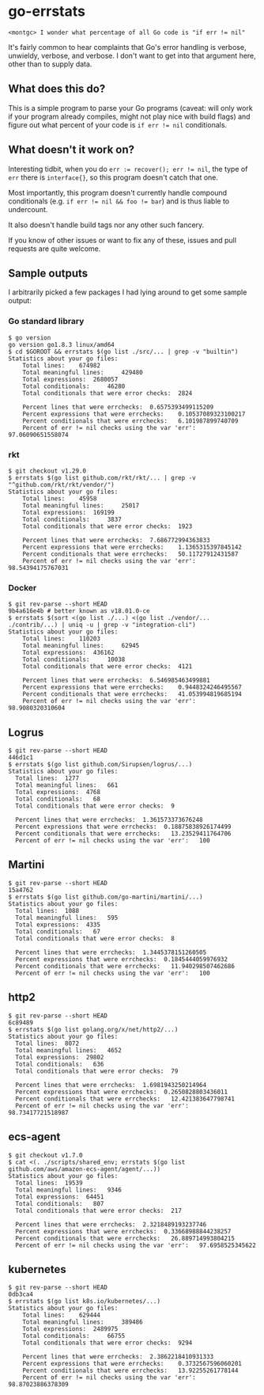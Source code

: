 # go-errstats

```
<montgc> I wonder what percentage of all Go code is "if err != nil"
```

It's fairly common to hear complaints that Go's error handling is verbose, unwieldy, verbose, and verbose.
I don't want to get into that argument here, other than to supply data.

## What does this do?

This is a simple program to parse your Go programs (caveat: will only work if
your program already compiles, might not play nice with build flags) and figure
out what percent of your code is `if err != nil` conditionals.

## What doesn't it work on?

Interesting tidbit, when you do `err := recover(); err != nil`, the type of
`err` there is `interface{}`, so this program doesn't catch that one.

Most importantly, this program doesn't currently handle compound conditionals (e.g. `if err != nil && foo != bar`) and is thus liable to undercount.

It also doesn't handle build tags nor any other such fancery.

If you know of other issues or want to fix any of these, issues and pull requests are quite welcome.

##  Sample outputs

I arbitrarily picked a few packages I had lying around to get some sample output:

### Go standard library

```
$ go version
go version go1.8.3 linux/amd64
$ cd $GOROOT && errstats $(go list ./src/... | grep -v "builtin")
Statistics about your go files:
	Total lines: 	674982
	Total meaningful lines: 	429480
	Total expressions: 	2680057
	Total conditionals: 	46280
	Total conditionals that were error checks: 	2824

	Percent lines that were errchecks: 	0.6575393499115209
	Percent expressions that were errchecks: 	0.10537089323100217
	Percent conditionals that were errchecks: 	6.101987899740709
	Percent of err != nil checks using the var 'err': 	97.06090651558074
```

### rkt

```
$ git checkout v1.29.0
$ errstats $(go list github.com/rkt/rkt/... | grep -v "^github.com/rkt/rkt/vendor/")      
Statistics about your go files:
	Total lines: 	45958
	Total meaningful lines: 	25017
	Total expressions: 	169199
	Total conditionals: 	3837
	Total conditionals that were error checks: 	1923

	Percent lines that were errchecks: 	7.686772994363833
	Percent expressions that were errchecks: 	1.1365315397845142
	Percent conditionals that were errchecks: 	50.11727912431587
	Percent of err != nil checks using the var 'err': 	98.54394175767031
```

### Docker

```
$ git rev-parse --short HEAD
9b4a616e4b # better known as v18.01.0-ce
$ errstats $(sort <(go list ./...) <(go list ./vendor/... ./contrib/...) | uniq -u | grep -v "integration-cli")
Statistics about your go files:
	Total lines: 	110203
	Total meaningful lines: 	62945
	Total expressions: 	436162
	Total conditionals: 	10038
	Total conditionals that were error checks: 	4121

	Percent lines that were errchecks: 	6.546985463499881
	Percent expressions that were errchecks: 	0.9448324246495567
	Percent conditionals that were errchecks: 	41.053994819685194
	Percent of err != nil checks using the var 'err': 	98.9080320310604
```

## Logrus
```
$ git rev-parse --short HEAD
446d1c1
$ errstats $(go list github.com/Sirupsen/logrus/...)
Statistics about your go files:
  Total lines:  1277
  Total meaningful lines:   661
  Total expressions:  4768
  Total conditionals:   68
  Total conditionals that were error checks:  9

  Percent lines that were errchecks:  1.361573373676248
  Percent expressions that were errchecks:  0.18875838926174499
  Percent conditionals that were errchecks:   13.23529411764706
  Percent of err != nil checks using the var 'err':   100
```

## Martini
```
$ git rev-parse --short HEAD
15a4762
$ errstats $(go list github.com/go-martini/martini/...)
Statistics about your go files:
  Total lines:  1088
  Total meaningful lines:   595
  Total expressions:  4335
  Total conditionals:   67
  Total conditionals that were error checks:  8

  Percent lines that were errchecks:  1.3445378151260505
  Percent expressions that were errchecks:  0.1845444059976932
  Percent conditionals that were errchecks:   11.940298507462686
  Percent of err != nil checks using the var 'err':   100
```
## http2
```
$ git rev-parse --short HEAD
6c89489
$ errstats $(go list golang.org/x/net/http2/...)
Statistics about your go files:
  Total lines:  8072
  Total meaningful lines:   4652
  Total expressions:  29802
  Total conditionals:   636
  Total conditionals that were error checks:  79

  Percent lines that were errchecks:  1.6981943250214964
  Percent expressions that were errchecks:  0.2650828803436011
  Percent conditionals that were errchecks:   12.421383647798741
  Percent of err != nil checks using the var 'err':   98.73417721518987
```

## ecs-agent
```
$ git checkout v1.7.0
$ cat <(. ./scripts/shared_env; errstats $(go list github.com/aws/amazon-ecs-agent/agent/...))
Statistics about your go files:
  Total lines:  19539
  Total meaningful lines:   9346
  Total expressions:  64451
  Total conditionals:   807
  Total conditionals that were error checks:  217

  Percent lines that were errchecks:  2.3218489193237746
  Percent expressions that were errchecks:  0.33668988844238257
  Percent conditionals that were errchecks:   26.889714993804215
  Percent of err != nil checks using the var 'err':   97.6958525345622
```

## kubernetes
```
$ git rev-parse --short HEAD
0db3ca4
$ errstats $(go list k8s.io/kubernetes/...)
Statistics about your go files:
	Total lines: 	629444
	Total meaningful lines: 	389486
	Total expressions: 	2489975
	Total conditionals: 	66755
	Total conditionals that were error checks: 	9294

	Percent lines that were errchecks: 	2.3862218410931333
	Percent expressions that were errchecks: 	0.3732567596060201
	Percent conditionals that were errchecks: 	13.92255261778144
	Percent of err != nil checks using the var 'err': 	98.87023886378309
```
